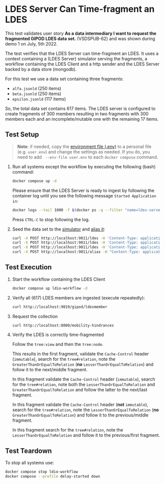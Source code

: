 # LDES Server Can Time-fragment an LDES
This test validates user story **As a data intermediary I want to request the fragmented GIPOD LDES data set.** (VSDSPUB-62) and was shown during demo 1 on July, 5th 2022.

The test verifies that the LDES Server can time-fragment an LDES. It uses a context containing a (LDES Server) simulator serving the fragments, a workflow containing the LDES Client and a http sender and the LDES Server backed by a data store (mongodb).

For this test we use a data set containing three fragments:
* `alfa.jsonld` (250 items)
* `beta.jsonld` (250 items)
* `epsilon.jsonld` (117 items)

So, the total data set contains 617 items. The LDES server is configured to create fragments of 300 members resulting in two fragments with 300 members each and an incomplete/mutable one with the remaining 17 items.

## Test Setup
> **Note**: if needed, copy the [environment file (.env)](./.env) to a personal file (e.g. `user.env`) and change the settings as needed. If you do, you need to add ` --env-file user.env` to each `docker compose` command.

1. Run all systems except the workflow by executing the following (bash) command:
    ```bash
    docker compose up -d
    ```
    Please ensure that the LDES Server is ready to ingest by following the container log until you see the following message `Started Application in`:
    ```bash
    docker logs --tail 1000 -f $(docker ps -q --filter "name=ldes-server$")
    ```
    Press `CTRL-C` to stop following the log.

2. Seed the data set to the [simulator](http://localhost:9011/) and [alias it](./create-alias.json):
    ```bash
    curl -X POST http://localhost:9011/ldes -H 'Content-Type: application/ld+json' -d '@data/alfa.jsonld'
    curl -X POST http://localhost:9011/ldes -H 'Content-Type: application/ld+json' -d '@data/beta.jsonld'
    curl -X POST http://localhost:9011/ldes -H 'Content-Type: application/ld+json' -d '@data/epsilon.jsonld'
    curl -X POST http://localhost:9011/alias -H "Content-Type: application/json" -d '@data/create-alias.json'
    ```

## Test Execution
1. Start the workflow containing the LDES Client
    ```bash
    docker compose up ldio-workflow -d
    ```

2. Verify all (617) LDES members are ingested (execute repeatedly):
    ```bash
    curl http://localhost:9019/gipod/ldesmember
    ```

3. Request the collection 
    ```bash
    curl http://localhost:8080/mobility-hindrances
    ```

4. Verify the LDES is correctly time-fragmented

    Follow the `tree:view` and then the `tree:node`.

    This results in the first fragment, validate the `Cache-Control` header (`immutable`), search for the `tree#relation`, note the `GreaterThanOrEqualToRelation` (**no** `LesserThanOrEqualToRelation`) and follow it to the next/middle fragment.

    In this fragment validate the `Cache-Control` header (`immutable`), search for the `tree#relation`, note both the `LesserThanOrEqualToRelation` and `GreaterThanOrEqualToRelation` and follow the latter to the next/last fragment.

    In this fragment validate the `Cache-Control` header (**not** `immutable`), search for the `tree#relation`, note the `LesserThanOrEqualToRelation` (**no** `GreaterThanOrEqualToRelation`) and follow it to the previous/middle fragment.

    In this fragment  search for the `tree#relation`, note the `LesserThanOrEqualToRelation` and follow it to the previous/first fragment.

## Test Teardown
To stop all systems use:
```bash
docker compose stop ldio-workflow
docker compose --profile delay-started down
```
